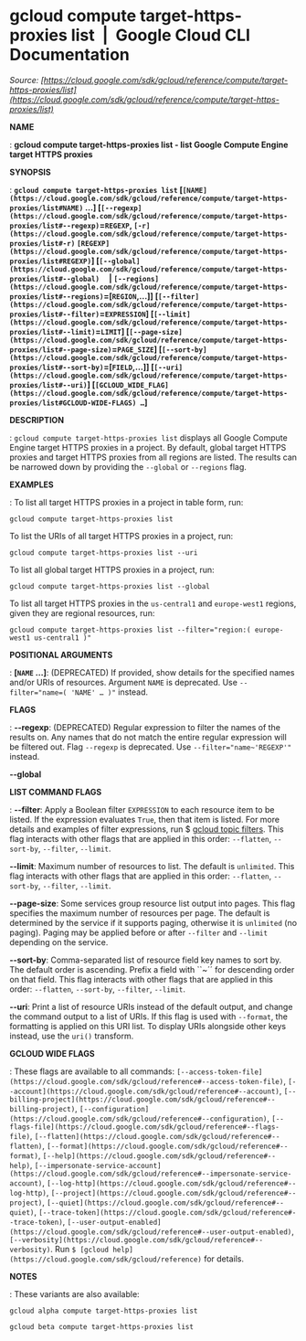 # gcloud compute target-https-proxies list  |  Google Cloud CLI Documentation

*Source: [https://cloud.google.com/sdk/gcloud/reference/compute/target-https-proxies/list](https://cloud.google.com/sdk/gcloud/reference/compute/target-https-proxies/list)*

**NAME**

: **gcloud compute target-https-proxies list - list Google Compute Engine target HTTPS proxies**

**SYNOPSIS**

: **`gcloud compute target-https-proxies list` [`[NAME](https://cloud.google.com/sdk/gcloud/reference/compute/target-https-proxies/list#NAME)` …] [`[--regexp](https://cloud.google.com/sdk/gcloud/reference/compute/target-https-proxies/list#--regexp)`=`REGEXP`, `[-r](https://cloud.google.com/sdk/gcloud/reference/compute/target-https-proxies/list#-r)` `[REGEXP](https://cloud.google.com/sdk/gcloud/reference/compute/target-https-proxies/list#REGEXP)`] [`[--global](https://cloud.google.com/sdk/gcloud/reference/compute/target-https-proxies/list#--global)`     | `[--regions](https://cloud.google.com/sdk/gcloud/reference/compute/target-https-proxies/list#--regions)`=[`REGION`,…]] [`[--filter](https://cloud.google.com/sdk/gcloud/reference/compute/target-https-proxies/list#--filter)`=`EXPRESSION`] [`[--limit](https://cloud.google.com/sdk/gcloud/reference/compute/target-https-proxies/list#--limit)`=`LIMIT`] [`[--page-size](https://cloud.google.com/sdk/gcloud/reference/compute/target-https-proxies/list#--page-size)`=`PAGE_SIZE`] [`[--sort-by](https://cloud.google.com/sdk/gcloud/reference/compute/target-https-proxies/list#--sort-by)`=[`FIELD`,…]] [`[--uri](https://cloud.google.com/sdk/gcloud/reference/compute/target-https-proxies/list#--uri)`] [`[GCLOUD_WIDE_FLAG](https://cloud.google.com/sdk/gcloud/reference/compute/target-https-proxies/list#GCLOUD-WIDE-FLAGS) …`]**

**DESCRIPTION**

: `gcloud compute target-https-proxies list` displays all Google
Compute Engine target HTTPS proxies in a project.
By default, global target HTTPS proxies and target HTTPS proxies from all
regions are listed. The results can be narrowed down by providing the
``--global`` or
``--regions`` flag.

**EXAMPLES**

: To list all target HTTPS proxies in a project in table form, run:

```
gcloud compute target-https-proxies list
```

To list the URIs of all target HTTPS proxies in a project, run:

```
gcloud compute target-https-proxies list --uri
```

To list all global target HTTPS proxies in a project, run:

```
gcloud compute target-https-proxies list --global
```

To list all target HTTPS proxies in the
``us-central1`` and
``europe-west1`` regions, given they are
regional resources, run:

```
gcloud compute target-https-proxies list --filter="region:( europe-west1 us-central1 )"
```

**POSITIONAL ARGUMENTS**

: **[`NAME` …]**:
(DEPRECATED) If provided, show details for the specified names and/or URIs of
resources.
Argument `NAME` is deprecated. Use `--filter="name=( 'NAME'
… )"` instead.

**FLAGS**

: **--regexp**:
(DEPRECATED) Regular expression to filter the names of the results on. Any names
that do not match the entire regular expression will be filtered out.
Flag `--regexp` is deprecated. Use
`--filter="name~'REGEXP'"` instead.

**--global**

**LIST COMMAND FLAGS**

: **--filter**:
Apply a Boolean filter `EXPRESSION` to each resource item
to be listed. If the expression evaluates `True`, then that item is
listed. For more details and examples of filter expressions, run $ [gcloud topic filters](https://cloud.google.com/sdk/gcloud/reference/topic/filters). This flag
interacts with other flags that are applied in this order:
`--flatten`, `--sort-by`, `--filter`,
`--limit`.

**--limit**:
Maximum number of resources to list. The default is `unlimited`. This
flag interacts with other flags that are applied in this order:
`--flatten`, `--sort-by`, `--filter`,
`--limit`.

**--page-size**:
Some services group resource list output into pages. This flag specifies the
maximum number of resources per page. The default is determined by the service
if it supports paging, otherwise it is `unlimited` (no paging).
Paging may be applied before or after `--filter` and
`--limit` depending on the service.

**--sort-by**:
Comma-separated list of resource field key names to sort by. The default order
is ascending. Prefix a field with ``~´´ for descending order on that
field. This flag interacts with other flags that are applied in this order:
`--flatten`, `--sort-by`, `--filter`,
`--limit`.

**--uri**:
Print a list of resource URIs instead of the default output, and change the
command output to a list of URIs. If this flag is used with
`--format`, the formatting is applied on this URI list. To display
URIs alongside other keys instead, use the `uri()` transform.

**GCLOUD WIDE FLAGS**

: These flags are available to all commands: `[--access-token-file](https://cloud.google.com/sdk/gcloud/reference#--access-token-file)`,
`[--account](https://cloud.google.com/sdk/gcloud/reference#--account)`, `[--billing-project](https://cloud.google.com/sdk/gcloud/reference#--billing-project)`,
`[--configuration](https://cloud.google.com/sdk/gcloud/reference#--configuration)`,
`[--flags-file](https://cloud.google.com/sdk/gcloud/reference#--flags-file)`,
`[--flatten](https://cloud.google.com/sdk/gcloud/reference#--flatten)`, `[--format](https://cloud.google.com/sdk/gcloud/reference#--format)`, `[--help](https://cloud.google.com/sdk/gcloud/reference#--help)`, `[--impersonate-service-account](https://cloud.google.com/sdk/gcloud/reference#--impersonate-service-account)`,
`[--log-http](https://cloud.google.com/sdk/gcloud/reference#--log-http)`,
`[--project](https://cloud.google.com/sdk/gcloud/reference#--project)`, `[--quiet](https://cloud.google.com/sdk/gcloud/reference#--quiet)`, `[--trace-token](https://cloud.google.com/sdk/gcloud/reference#--trace-token)`, `[--user-output-enabled](https://cloud.google.com/sdk/gcloud/reference#--user-output-enabled)`,
`[--verbosity](https://cloud.google.com/sdk/gcloud/reference#--verbosity)`.
Run `$ [gcloud help](https://cloud.google.com/sdk/gcloud/reference)` for details.

**NOTES**

: These variants are also available:

```
gcloud alpha compute target-https-proxies list
```

```
gcloud beta compute target-https-proxies list
```
